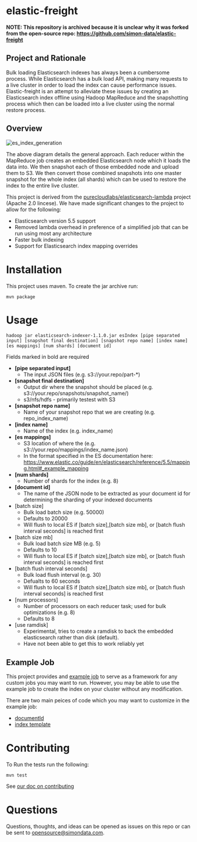 # elastic-freight

**NOTE: This repository is archived because it is unclear why it was forked from the open-source repo: https://github.com/simon-data/elastic-freight**

## Project and Rationale
Bulk loading Elasticsearch indexes has always been a cumbersome process.
While Elasticsearch has a bulk load API, making many requests to a live cluster in order to load the index can cause performance issues.
Elastic-freight is an attempt to alleviate these issues by creating an Elasticsearch index offline using Hadoop MapReduce and the snapshotting process which then can be loaded into a live cluster using the normal restore process.

## Overview
![es_index_generation](https://github.com/simon-data/elastic-freight/wiki/images/es_index_generation.png)

The above diagram details the general approach.  Each reducer within the MapReduce job creates an embedded Elasticsearch node which it loads the data into.  We then snapshot each of those embedded node and upload them to S3.  We then convert those combined snapshots into one master snapshot for the whole index (all shards) which can be used to restore the index to the entire live cluster.

This project is derived from the [purecloudlabs/elasticsearch-lambda](https://github.com/purecloudlabs/elasticsearch-lambda) project (Apache 2.0 lincese).  We have made significant changes to the project to allow for the following:
- Elasticsearch version 5.5 support
- Removed lambda overhead in preference of a simplified job that can be run using most any architecture
- Faster bulk indexing
- Support for Elasticsearch index mapping overrides

# Installation

This project uses maven.  To create the jar archive run:

`mvn package`

# Usage

`hadoop jar elasticsearch-indexer-1.1.0.jar esIndex [pipe separated input] [snapshot final destination] [snapshot repo name] [index name] [es mappings] [num shards] [document id]`

Fields marked in bold are required
- **[pipe separated input]**
   * The input JSON files (e.g. s3://your.repo/part-*)
- **[snapshot final destination]**
   * Output dir where the snapshot should be placed (e.g. s3://your.repo/snapshots/snapshot_name/)
   * s3/nfs/hdfs - primarily testest with S3
- **[snapshot repo name]**
   * Name of your snapshot repo that we are creating (e.g. repo_index_name)
- **[index name]**
   * Name of the index (e.g. index_name)
- **[es mappings]**
   * S3 location of where the (e.g. s3://your.repo/mappings/index_name.json)
   * In the format specified in the ES documentation here: https://www.elastic.co/guide/en/elasticsearch/reference/5.5/mapping.html#_example_mapping
- **[num shards]**
   * Number of shards for the index (e.g. 8)
- **[document id]**
   * The name of the JSON node to be extracted as your document id for determining the sharding of your indexed documents
- [batch size]
   * Bulk load batch size (e.g. 50000)
   * Defaults to 20000
   * Will flush to local ES if [batch size],[batch size mb], or [batch flush interval seconds] is reached first
- [batch size mb]
  * Bulk load batch size MB (e.g. 5)
  * Defaults to 10
  * Will flush to local ES if [batch size],[batch size mb], or [batch flush interval seconds] is reached first
- [batch flush interval seconds]
   * Bulk load flush interval (e.g. 30)
   * Defualts to 60 seconds
   * Will flush to local ES if [batch size],[batch size mb], or [batch flush interval seconds] is reached first
- [num processors]
   * Number of processors on each reducer task; used for bulk optimizations (e.g. 8)
   * Defaults to 8
- [use ramdisk]
   * Experimental, tries to create a ramdisk to back the embedded elasticsearch rather than disk (default).
   * Have not been able to get this to work reliably yet

## Example Job

This project provides and [example job](https://github.com/simon-data/elastic-freight/blob/master/src/main/java/com/simondata/example/IndexingJob.java) to serve as a framework for any custom jobs you may want to run.  However, you may be able to use the example job to create the index on your cluster without any modification.

There are two main peices of code which you may want to customize in the example job:
 - [documentId](https://github.com/simon-data/elastic-freight/blob/master/src/main/java/com/simondata/example/IndexingMapperImpl.java#L51)
 - [index template](https://github.com/simon-data/elastic-freight/blob/master/src/main/java/com/simondata/example/IndexingReducerImpl.java#L27)

# Contributing

To Run the tests run the following:

`mvn test`

See [our doc on contributing](https://github.com/simon-data/elastic-freight/blob/master/CONTRIBUTING.md)

# Questions

Questions, thoughts, and ideas can be opened as issues on this repo or can be sent to opensource@simondata.com.
